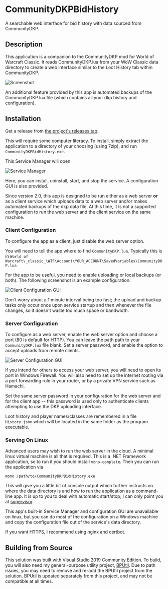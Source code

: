 # CommunityDKPBidHistory
A searchable web interface for bid history with data sourced from CommunityDKP.

## Description

This application is a companion to the CommunityDKP mod for World of Warcraft Classic.  It reads CommunityDKP.lua from your WoW Classic data directory to create a web interface similar to the Loot History tab within CommunityDKP.

![Screenshot](https://i.imgur.com/Qdi0cMD.png)

An additional feature provided by this app is automated backups of the CommunityDKP.lua file (which contains all your dkp history and configuration).

## Installation

Get a release from [the project's releases tab](https://github.com/bp2008/CommunityDKPBidHistory/releases).

This will require some computer literacy.  To install, simply extract the application to a directory of your choosing (using 7zip), and run `CommunityDKPBidHistory.exe`.

This Service Manager will open:

![Service Manager](https://i.imgur.com/7Jbxrs5.png)

Here, you can install, uninstall, start, and stop the service.  A configuration GUI is also provided.

Since version 2.0, this app is designed to be run either as a web server **or** as a client service which uploads data to a web server and/or makes automated backups of the dkp data file.  At this time, it is not a supported configuration to run the web server and the client service on the same machine.

### Client Configuration

To configure the app as a client, just disable the web server option.

You will need to tell the app where to find `CommunityDKP.lua`.  Typically this is in `World of Warcraft\_classic_\WTF\Account\YOUR_ACCOUNT\SavedVariables\CommunityDKP.lua`

For the app to be useful, you need to enable uploading or local backups (or both).  The following screenshot is an example configuration:

![Client Configuration GUI](https://i.imgur.com/49lB2EU.png)

Don't worry about a 1 minute interval being too fast; the upload and backup tasks only occur once upon service startup and then whenever the file changes, so it doesn't waste too much space or bandwidth.

### Server Configuration

To configure as a web server, enable the web server option and choose a port (80 is default for HTTP). You can leave the path path to your `CommunityDKP.lua` file blank.  Set a server password, and enable the option to accept uploads from remote clients.

![Server Configuration GUI](https://i.imgur.com/Mbl29hz.png)

If you intend for others to access your web server, you will need to open its port in Windows Firewall.  You will also need to set up the internet routing via a port forwarding rule in your router, or by a private VPN service such as Hamachi.

Set the same server password in your configuration for the web server and for the client app -- this password is used only to authenticate clients attempting to use the DKP uploading interface.

Loot history and player names/classes are remembered in a file `History.json` which will be located in the same folder as the program executable.

### Serving On Linux

Advanced users may wish to run the web server in the cloud.  A minimal linux virtual machine is all that is required.  This is a .NET Framework application, so to run it you should install `mono-complete`.  Then you can run the application via

```
mono /path/to/CommunityDKPBidHistory.exe
```

This will give you a little bit of console output which further instructs on where the data directory is and how to run the application as a command-line app.  It is up to you to deal with automatic start/stop; I can only point you at [supervisor](http://supervisord.org/running.html).

This app's built-in Service Manager and configuration GUI are unavailable on linux, but you can do most of the configuration on a Windows machine and copy the configuration file out of the service's data directory.

If you want HTTPS, I recommend using nginx and certbot.

## Building from Source

This solution was built with Visual Studio 2019 Community Edition. To build, you will also need my general-purpose utility project, [BPUtil](https://github.com/bp2008/BPUtil). Due to path issues, you may need to remove and re-add the BPUtil project from the solution. BPUtil is updated separately from this project, and may not be compatible at all times.
